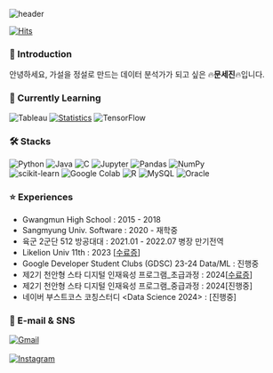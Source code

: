 ![header](https://capsule-render.vercel.app/api?type=waving&color=auto&height=300&section=header&text=SEJIN%20MOON&fontSize=90)

[![Hits](https://hits.seeyoufarm.com/api/count/incr/badge.svg?url=https%3A%2F%2Fgithub.com%2Fmoonsejin&count_bg=%23D591B1&title_bg=%23888383&icon=github.svg&icon_color=%23E7E7E7&title=hits&edge_flat=false)](https://hits.seeyoufarm.com)

### 👋 Introduction
안녕하세요, 가설을 정설로 만드는 데이터 분석가가 되고 싶은 🔥<b>문세진</b>🔥입니다.

### 🌴 Currently Learning
![Tableau](https://img.shields.io/badge/Tableau-E97627?style=flat-square&logo=Tableau&logoColor=white) 
[![Statistics](https://img.shields.io/badge/Statistics-009688?style=flat-square&logo=Statistics&logoColor=white)](https://www.yes24.com/Product/Goods/114874176)
![TensorFlow](https://img.shields.io/badge/TensorFlow-FF6F00?style=flat-square&logo=TensorFlow&logoColor=white)

### 🛠️ Stacks
![Python](https://img.shields.io/badge/Python-3776AB?style=flat-square&logo=Python&logoColor=white)
![Java](https://img.shields.io/badge/Java-007396?style=flat-square&logo=Java&logoColor=white)
![C](https://img.shields.io/badge/C-A8B9CC?style=flat-square&logo=C&logoColor=white)
![Jupyter](https://img.shields.io/badge/Jupyter-F37626?style=flat-square&logo=Jupyter&logoColor=white)
![Pandas](https://img.shields.io/badge/Pandas-150458?style=flat-square&logo=Pandas&logoColor=white)
![NumPy](https://img.shields.io/badge/NumPy-013243?style=flat-square&logo=NumPy&logoColor=white)
<br/>
![scikit-learn](https://img.shields.io/badge/scikit--learn-F7931E?style=flat-square&logo=scikit-learn&logoColor=white)
![Google Colab](https://img.shields.io/badge/Google%20Colab-F9AB00?style=flat-square&logo=Google-Colab&logoColor=white)
![R](https://img.shields.io/badge/R-276DC3?style=flat-square&logo=R&logoColor=white)
![MySQL](https://img.shields.io/badge/MySQL-4479A1?style=flat-square&logo=MySQL&logoColor=white)
![Oracle](https://img.shields.io/badge/Oracle-F80000?style=flat-square&logo=Oracle&logoColor=white)


### ⭐️ Experiences
- Gwangmun High School : 2015 - 2018
- Sangmyung Univ. Software : 2020 - 재학중
- 육군 2군단 512 방공대대 : 2021.01 - 2022.07 병장 만기전역
- Likelion Univ 11th : 2023 [[수료증](https://github.com/moonsejin315/Python/blob/main/%E1%84%86%E1%85%A5%E1%86%BA%E1%84%89%E1%85%A111%E1%84%80%E1%85%B5%20%E1%84%89%E1%85%AE%E1%84%85%E1%85%AD%E1%84%8C%E1%85%B3%E1%86%BC.jpeg)]
- Google Developer Student Clubs (GDSC) 23-24 Data/ML : 진행중
- 제2기 천안형 스타 디지털 인재육성 프로그램_초급과정 : 2024[[수료증](https://github.com/moonsejin315/Python/blob/main/ML/%E1%84%8C%E1%85%A62%E1%84%80%E1%85%B5%20%E1%84%8E%E1%85%A5%E1%86%AB%E1%84%8B%E1%85%A1%E1%86%AB%E1%84%92%E1%85%A7%E1%86%BC%20%E1%84%89%E1%85%B3%E1%84%90%E1%85%A1%20%E1%84%83%E1%85%B5%E1%84%8C%E1%85%B5%E1%84%90%E1%85%A5%E1%86%AF%20%E1%84%8B%E1%85%B5%E1%86%AB%E1%84%8C%E1%85%A2%E1%84%8B%E1%85%B2%E1%86%A8%E1%84%89%E1%85%A5%E1%86%BC%20%E1%84%91%E1%85%B3%E1%84%85%E1%85%A9%E1%84%80%E1%85%B3%E1%84%85%E1%85%A2%E1%86%B7_%E1%84%89%E1%85%AE%E1%84%85%E1%85%AD%E1%84%8C%E1%85%B3%E1%86%BC.pdf)]
- 제2기 천안형 스타 디지털 인재육성 프로그램_중급과정 : 2024[진행중]
- 네이버 부스트코스 코칭스터디 <Data Science 2024> : [진행중]

### 💌 E-mail & SNS
[![Gmail](https://img.shields.io/badge/Gmail-D14836?style=flat-square&logo=Gmail&logoColor=white)](mailto:moonsejin315@gmail.com)
<br/>
<br/>
[![Instagram](https://img.shields.io/badge/Instagram-E4405F?style=flat-square&logo=Instagram&logoColor=white)](https://www.instagram.com/__sejinmoon__)
